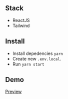 ## Stack
- ReactJS
- Tailwind

## Install
- Install depedencies `yarn`
- Create new `.env.local`.
- Run `yarn start`

## Demo
[Preview](https://hkv-test.netlify.app/)
